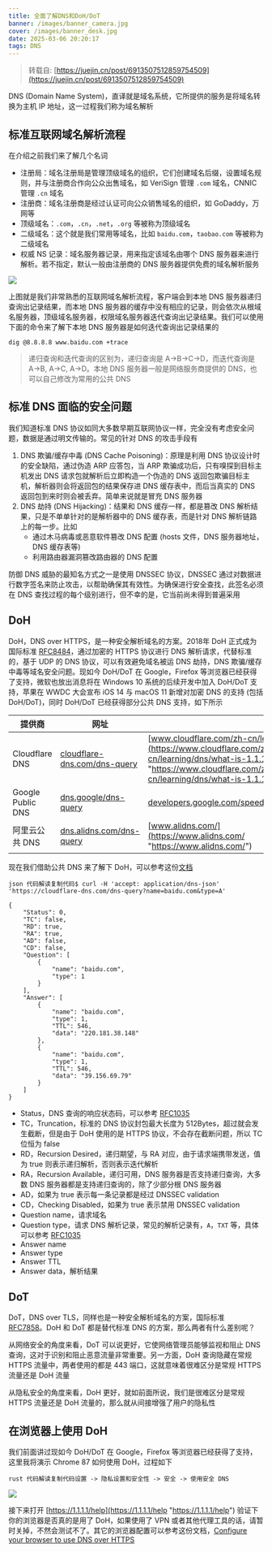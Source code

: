 ```yaml
---
title: 全面了解DNS和DoH/DoT
banner: /images/banner_camera.jpg
cover: /images/banner_desk.jpg
date: 2025-03-06 20:20:17
tags: DNS
---
```

> 转载自: [https://juejin.cn/post/6913507512859754509](https://juejin.cn/post/6913507512859754509)

DNS (Domain Name System)，直译就是域名系统，它所提供的服务是将域名转换为主机 IP 地址，这一过程我们称为域名解析

## 标准互联网域名解析流程

在介绍之前我们来了解几个名词

-   注册局：域名注册局是管理顶级域名的组织，它们创建域名后缀，设置域名规则，并与注册商合作向公众出售域名，如 VeriSign 管理 `.com` 域名，CNNIC 管理 `.cn` 域名
-   注册商：域名注册商是经过认证可向公众销售域名的组织，如 GoDaddy，万网等
-   顶级域名：`.com`，`.cn`，`.net`，`.org` 等被称为顶级域名
-   二级域名：这个就是我们常用等域名，比如 `baidu.com`，`taobao.com` 等被称为二级域名
-   权威 NS 记录：域名服务器记录，用来指定该域名由哪个 DNS 服务器来进行解析。若不指定，默认一般由注册商的 DNS 服务器提供免费的域名解析服务

![](https://p3-juejin.byteimg.com/tos-cn-i-k3u1fbpfcp/3231b686d7ac4bd490d8e7990a978c48~tplv-k3u1fbpfcp-zoom-in-crop-mark:1512:0:0:0.awebp)

上图就是我们非常熟悉的互联网域名解析流程，客户端会到本地 DNS 服务器递归查询出记录结果，而本地 DNS 服务器的缓存中没有相应的记录，则会依次从根域名服务器，顶级域名服务器，权限域名服务器迭代查询出记录结果。我们可以使用下面的命令来了解下本地 DNS 服务器是如何迭代查询出记录结果的

```shell
dig @8.8.8.8 www.baidu.com +trace
```

> 递归查询和迭代查询的区别为，递归查询是 A->B->C->D，而迭代查询是 A->B, A->C, A->D。本地 DNS 服务器一般是网络服务商提供的 DNS，也可以自己修改为常用的公共 DNS

## 标准 DNS 面临的安全问题

我们知道标准 DNS 协议如同大多数早期互联网协议一样，完全没有考虑安全问题，数据是通过明文传输的。常见的针对 DNS 的攻击手段有

1.  DNS 欺骗/缓存中毒 (DNS Cache Poisoning)：原理是利用 DNS 协议设计时的安全缺陷，通过伪造 ARP 应答包，当 ARP 欺骗成功后，只有嗅探到目标主机发出 DNS 请求包就解析后立即构造一个伪造的 DNS 返回包欺骗目标主机，解析器则会将返回包的结果保存进 DNS 缓存表中，而后当真实的 DNS 返回包到来时则会被丢弃。简单来说就是冒充 DNS 服务器
2.  DNS 劫持 (DNS Hijacking)：结果和 DNS 缓存一样，都是篡改 DNS 解析结果，只是不单单针对的是解析器中的 DNS 缓存表，而是针对 DNS 解析链路上的每一步。比如
    -   通过木马病毒或恶意软件篡改 DNS 配置 (hosts 文件，DNS 服务器地址，DNS 缓存表等)
    -   利用路由器漏洞篡改路由器的 DNS 配置

防御 DNS 威胁的最知名方式之一是使用 DNSSEC 协议，DNSSEC 通过对数据进行数字签名来防止攻击，以帮助确保其有效性。为确保进行安全查找，此签名必须在 DNS 查找过程的每个级别进行，但不幸的是，它当前尚未得到普遍采用

## DoH

DoH，DNS over HTTPS，是一种安全解析域名的方案。2018年 DoH 正式成为国际标准 [RFC8484](https://tools.ietf.org/html/rfc8484 "https://tools.ietf.org/html/rfc8484")，通过加密的 HTTPS 协议进行 DNS 解析请求，代替标准的，基于 UDP 的 DNS 协议，可以有效避免域名被运 DNS 劫持，DNS 欺骗/缓存中毒等域名安全问题。现如今 DoH/DoT 在 Google，Firefox 等浏览器已经获得了支持，微软也放出消息将在 Windows 10 系统的后续开发中加入 DoH/DoT 支持，苹果在 WWDC 大会宣布 iOS 14 与 macOS 11 新增对加密 DNS 的支持 (包括 DoH/DoT)，同时 DoH/DoT 已经获得部分公共 DNS 支持，如下所示

| 提供商 | 网址 |  |
| --- | --- | --- |
| Cloudflare DNS | [cloudflare-dns.com/dns-query](https://cloudflare-dns.com/dns-query "https://cloudflare-dns.com/dns-query") | [www.cloudflare.com/zh-cn/learn…](https://www.cloudflare.com/zh-cn/learning/dns/what-is-1.1.1.1/ "https://www.cloudflare.com/zh-cn/learning/dns/what-is-1.1.1.1/") |
| Google Public DNS | [dns.google/dns-query](https://dns.google/dns-query "https://dns.google/dns-query") | [developers.google.com/speed/publi…](https://developers.google.com/speed/public-dns "https://developers.google.com/speed/public-dns") |
| 阿里云公共 DNS | [dns.alidns.com/dns-query](https://dns.alidns.com/dns-query "https://dns.alidns.com/dns-query") | [www.alidns.com/](https://www.alidns.com/ "https://www.alidns.com/") |

现在我们借助公共 DNS 来了解下 DoH，可以参考这份[文档](https://developers.cloudflare.com/1.1.1.1/dns-over-https "https://developers.cloudflare.com/1.1.1.1/dns-over-https")

```auto
json 代码解读复制代码$ curl -H 'accept: application/dns-json' 'https://cloudflare-dns.com/dns-query?name=baidu.com&type=A'

{
    "Status": 0,
    "TC": false,
    "RD": true,
    "RA": true,
    "AD": false,
    "CD": false,
    "Question": [
        {
            "name": "baidu.com",
            "type": 1
        }
    ],
    "Answer": [
        {
            "name": "baidu.com",
            "type": 1,
            "TTL": 546,
            "data": "220.181.38.148"
        },
        {
            "name": "baidu.com",
            "type": 1,
            "TTL": 546,
            "data": "39.156.69.79"
        }
    ]
}
```

-   Status，DNS 查询的响应状态码，可以参考 [RFC1035](https://www.iana.org/assignments/dns-parameters/dns-parameters.xhtml#dns-parameters-6 "https://www.iana.org/assignments/dns-parameters/dns-parameters.xhtml#dns-parameters-6")
-   TC，Truncation，标准的 DNS 协议封包最大长度为 512Bytes，超过就会发生截断，但是由于 DoH 使用的是 HTTPS 协议，不会存在截断问题，所以 TC 位恒为 false
-   RD，Recursion Desired，递归期望，与 RA 对应，由于请求端携带发送，值为 true 则表示递归解析，否则表示迭代解析
-   RA，Recursion Available，递归可用，DNS 服务器是否支持递归查询，大多数 DNS 服务器都是支持递归查询的，除了少部分根 DNS 服务器
-   AD，如果为 true 表示每一条记录都是经过 DNSSEC validation
-   CD，Checking Disabled，如果为 true 表示禁用 DNSSEC validation
-   Question name，请求域名
-   Question type，请求 DNS 解析记录，常见的解析记录有，`A`，`TXT` 等，具体可以参考 [RFC1035](https://www.iana.org/assignments/dns-parameters/dns-parameters.xhtml#dns-parameters-4 "https://www.iana.org/assignments/dns-parameters/dns-parameters.xhtml#dns-parameters-4")
-   Answer name
-   Answer type
-   Answer TTL
-   Answer data，解析结果

## DoT

DoT，DNS over TLS，同样也是一种安全解析域名的方案，国际标准 [RFC7858](https://tools.ietf.org/html/rfc7858 "https://tools.ietf.org/html/rfc7858")。DoH 和 DoT 都是替代标准 DNS 的方案，那么两者有什么差别呢？

从网络安全的角度来看，DoT 可以说更好，它使网络管理员能够监视和阻止 DNS 查询，这对于识别和阻止恶意流量非常重要。另一方面，DoH 查询隐藏在常规 HTTPS 流量中，两者使用的都是 443 端口，这就意味着很难区分是常规 HTTPS 流量还是 DoH 流量

从隐私安全的角度来看，DoH 更好，就如前面所说，我们是很难区分是常规 HTTPS 流量还是 DoH 流量的，那么就从间接增强了用户的隐私性

## 在浏览器上使用 DoH

我们前面讲过现如今 DoH/DoT 在 Google，Firefox 等浏览器已经获得了支持，这里我将演示 Chrome 87 如何使用 DoH，过程如下

```auto
rust 代码解读复制代码设置 -> 隐私设置和安全性 -> 安全 -> 使用安全 DNS
```

![](https://p3-juejin.byteimg.com/tos-cn-i-k3u1fbpfcp/6e50f02039614fd1b82887b5b08d3af5~tplv-k3u1fbpfcp-zoom-in-crop-mark:1512:0:0:0.awebp)

接下来打开 [https://1.1.1.1/help](https://1.1.1.1/help "https://1.1.1.1/help") 验证下你的浏览器是否真的是用了 DoH，如果使用了 VPN 或者其他代理工具的话，请暂时关掉，不然会测试不了。其它的浏览器配置可以参考这份文档，[Configure your browser to use DNS over HTTPS](https://developers.cloudflare.com/1.1.1.1/dns-over-https/web-browser "https://developers.cloudflare.com/1.1.1.1/dns-over-https/web-browser")